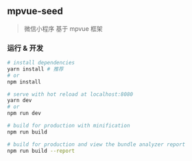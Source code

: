 ## mpvue-seed

> 微信小程序 基于 mpvue 框架

### 运行 & 开发

``` bash
# install dependencies
yarn install # 推荐
# or
npm install

# serve with hot reload at localhost:8080
yarn dev
# or
npm run dev

# build for production with minification
npm run build

# build for production and view the bundle analyzer report
npm run build --report
```
